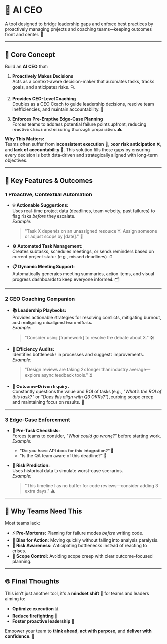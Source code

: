 # 🤖 AI CEO

A tool designed to bridge leadership gaps and enforce best practices by proactively managing projects and coaching teams—keeping outcomes front and center. 🚀

---

## 🚀 Core Concept

Build an **AI CEO** that:

1. **Proactively Makes Decisions**  
   Acts as a context-aware decision-maker that automates tasks, tracks goals, and anticipates risks. 🔍

2. **Provides CEO-Level Coaching**  
   Doubles as a CEO Coach to guide leadership decisions, resolve team inefficiencies, and maintain accountability. 👔

3. **Enforces Pre-Emptive Edge-Case Planning**  
   Forces teams to address potential failure points upfront, reducing reactive chaos and ensuring thorough preparation. ⚠️

**Why This Matters:**  
Teams often suffer from **inconsistent execution** 🤷, **poor risk anticipation** ❌, and **lack of accountability** 🌿. This solution fills those gaps by ensuring every decision is both data-driven and strategically aligned with long-term objectives.

---

## 🔑 Key Features & Outcomes

### 1 Proactive, Contextual Automation

- **💡 Actionable Suggestions:**  
  Uses real-time project data (deadlines, team velocity, past failures) to flag risks *before* they escalate.  
  *Example:*  
  > "Task X depends on an unassigned resource Y. Assign someone or adjust scope by [date]." 📆

- **⚙️ Automated Task Management:**  
  Creates subtasks, schedules meetings, or sends reminders based on current project status (e.g., missed deadlines). ⏰

- **📋 Dynamic Meeting Support:**  
  Automatically generates meeting summaries, action items, and visual progress dashboards to keep everyone informed. 🗂️

---

### 2 CEO Coaching Companion

- **📚 Leadership Playbooks:**  
  Provides actionable strategies for resolving conflicts, mitigating burnout, and realigning misaligned team efforts.  
  *Example:*  
  > "Consider using [framework] to resolve the debate about X." 🛠️

- **🔎 Efficiency Audits:**  
  Identifies bottlenecks in processes and suggests improvements.  
  *Example:*  
  > "Design reviews are taking 2x longer than industry average—explore async feedback tools." ⏳

- **🌟 Outcome-Driven Inquiry:**  
  Constantly questions the value and ROI of tasks (e.g., *"What’s the ROI of this task?"* or *"Does this align with Q3 OKRs?"*), curbing scope creep and maintaining focus on results. 🌄

---

### 3 Edge-Case Enforcement

- **🔢 Pre-Task Checklists:**  
  Forces teams to consider, *"What could go wrong?"* before starting work.  
  *Example:*  
  - "Do you have API docs for this integration?" 📂
  - "Is the QA team aware of this deadline?" 🚀

- **🌊 Risk Prediction:**  
  Uses historical data to simulate worst-case scenarios.  
  *Example:*  
  > "This timeline has no buffer for code reviews—consider adding 3 extra days." ⚠️

---

## 🌟 Why Teams Need This

Most teams lack:

- **⚡ Pre-Mortems:** Planning for failure modes *before* writing code.
- **🚀 Bias for Action:** Moving quickly without falling into analysis paralysis.
- **🚧 Risk Awareness:** Anticipating bottlenecks instead of reacting to crises.
- **🚫 Scope Control:** Avoiding scope creep with clear outcome-focused planning.

---

## 🌐 Final Thoughts

This isn’t just another tool, it's a **mindset shift** 🌌 for teams and leaders aiming to:

- **Optimize execution** 📊
- **Reduce firefighting** 🚒
- **Foster proactive leadership** 👑

Empower your team to **think ahead**, **act with purpose**, and **deliver with confidence**. 🚀
